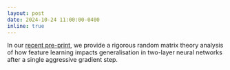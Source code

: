 ```yaml
---
layout: post
date: 2024-10-24 11:00:00-0400
inline: true
---
```


In our [recent pre-print](https://arxiv.org/abs/2410.18938), we provide a rigorous random matrix theory analysis of how feature learning impacts generalisation in two-layer neural networks after a single aggressive gradient step.
